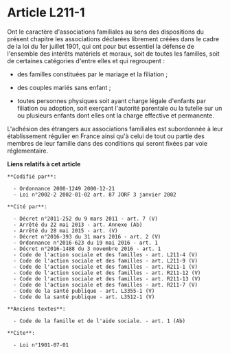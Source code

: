 # Article L211-1

Ont le caractère d'associations familiales au sens des dispositions du présent chapitre les associations déclarées librement
créées dans le cadre de la loi du 1er juillet 1901, qui ont pour but essentiel la défense de l'ensemble des intérêts
matériels et moraux, soit de toutes les familles, soit de certaines catégories d'entre elles et qui regroupent :

- des familles constituées par le mariage et la filiation ;

- des couples mariés sans enfant ;

- toutes personnes physiques soit ayant charge légale d'enfants par filiation ou adoption, soit exerçant l'autorité parentale
ou la tutelle sur un ou plusieurs enfants dont elles ont la charge effective et permanente.

L'adhésion des étrangers aux associations familiales est subordonnée à leur établissement régulier en France ainsi qu'à celui
de tout ou partie des membres de leur famille dans des conditions qui seront fixées par voie réglementaire.

**Liens relatifs à cet article**

	**Codifié par**:

	  - Ordonnance 2000-1249 2000-12-21
	  - Loi n°2002-2 2002-01-02 art. 87 JORF 3 janvier 2002

	**Cité par**:

	  - Décret n°2011-252 du 9 mars 2011 - art. 7 (V)
	  - Arrêté du 22 mai 2013 - art. Annexe (Ab)
	  - Arrêté du 28 mai 2015 - art. (V)
	  - Décret n°2016-393 du 31 mars 2016 - art. 2 (V)
	  - Ordonnance n°2016-623 du 19 mai 2016 - art. 1
	  - Décret n°2016-1488 du 3 novembre 2016 - art. 1
	  - Code de l'action sociale et des familles - art. L211-4 (V)
	  - Code de l'action sociale et des familles - art. L211-9 (V)
	  - Code de l'action sociale et des familles - art. R211-1 (V)
	  - Code de l'action sociale et des familles - art. R211-12 (V)
	  - Code de l'action sociale et des familles - art. R211-13 (V)
	  - Code de l'action sociale et des familles - art. R211-7 (V)
	  - Code de la santé publique - art. L3355-1 (V)
	  - Code de la santé publique - art. L3512-1 (V)

	**Anciens textes**:

	  - Code de la famille et de l'aide sociale. - art. 1 (Ab)

	**Cite**:

	  - Loi n°1901-07-01
